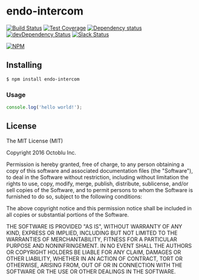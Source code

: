 # endo-intercom

[![Build Status](https://travis-ci.org/octoblu/endo-intercom.svg?branch=master)](https://travis-ci.org/octoblu/endo-intercom)
[![Test Coverage](https://codecov.io/gh/octoblu/endo-intercom/branch/master/graph/badge.svg)](https://codecov.io/gh/octoblu/endo-intercom)
[![Dependency status](http://img.shields.io/david/octoblu/endo-intercom.svg?style=flat)](https://david-dm.org/octoblu/endo-intercom)
[![devDependency Status](http://img.shields.io/david/dev/octoblu/endo-intercom.svg?style=flat)](https://david-dm.org/octoblu/endo-intercom#info=devDependencies)
[![Slack Status](http://community-slack.octoblu.com/badge.svg)](http://community-slack.octoblu.com)

[![NPM](https://nodei.co/npm/endo-intercom.svg?style=flat)](https://npmjs.org/package/endo-intercom)


## Installing

```bash
$ npm install endo-intercom
```

### Usage

```javascript
console.log('hello world!');
```

## License

The MIT License (MIT)

Copyright 2016 Octoblu Inc.

Permission is hereby granted, free of charge, to any person obtaining a copy
of this software and associated documentation files (the "Software"), to deal
in the Software without restriction, including without limitation the rights
to use, copy, modify, merge, publish, distribute, sublicense, and/or sell
copies of the Software, and to permit persons to whom the Software is
furnished to do so, subject to the following conditions:

The above copyright notice and this permission notice shall be included in
all copies or substantial portions of the Software.

THE SOFTWARE IS PROVIDED "AS IS", WITHOUT WARRANTY OF ANY KIND, EXPRESS OR
IMPLIED, INCLUDING BUT NOT LIMITED TO THE WARRANTIES OF MERCHANTABILITY,
FITNESS FOR A PARTICULAR PURPOSE AND NONINFRINGEMENT. IN NO EVENT SHALL THE
AUTHORS OR COPYRIGHT HOLDERS BE LIABLE FOR ANY CLAIM, DAMAGES OR OTHER
LIABILITY, WHETHER IN AN ACTION OF CONTRACT, TORT OR OTHERWISE, ARISING FROM,
OUT OF OR IN CONNECTION WITH THE SOFTWARE OR THE USE OR OTHER DEALINGS IN
THE SOFTWARE.
